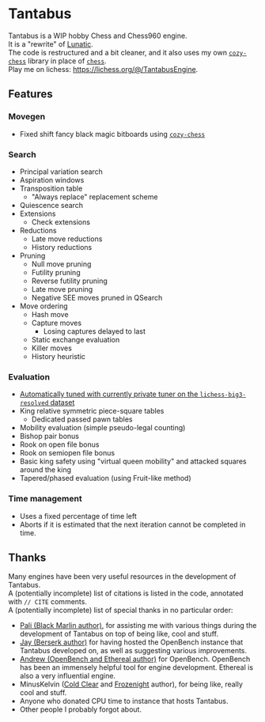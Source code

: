 # Tantabus
Tantabus is a WIP hobby Chess and Chess960 engine.<br>
It is a "rewrite" of [Lunatic](https://github.com/analog-hors/lunatic).<br>
The code is restructured and a bit cleaner, and it also uses my own [`cozy-chess`](https://github.com/analog-hors/cozy-chess) library in place of [`chess`](https://github.com/jordanbray/chess).<br>
Play me on lichess: https://lichess.org/@/TantabusEngine.

## Features
### Movegen
- Fixed shift fancy black magic bitboards using [`cozy-chess`](https://github.com/analog-hors/cozy-chess)
### Search
- Principal variation search
- Aspiration windows
- Transposition table
    - "Always replace" replacement scheme
- Quiescence search
- Extensions
    - Check extensions
- Reductions
    - Late move reductions
    - History reductions
- Pruning
    - Null move pruning
    - Futility pruning
    - Reverse futility pruning
    - Late move pruning
    - Negative SEE moves pruned in QSearch
- Move ordering
    - Hash move
    - Capture moves
        - Losing captures delayed to last
    - Static exchange evaluation
    - Killer moves
    - History heuristic
### Evaluation
- [Automatically tuned with currently private tuner on the `lichess-big3-resolved` dataset](https://drive.google.com/file/d/1GfrNuDfD9Le-ZKKLxTHu0i3z6fbTn8JJ/view?usp=sharing)
- King relative symmetric piece-square tables
    - Dedicated passed pawn tables
- Mobility evaluation (simple pseudo-legal counting)
- Bishop pair bonus
- Rook on open file bonus
- Rook on semiopen file bonus
- Basic king safety using "virtual queen mobility" and attacked squares around the king
- Tapered/phased evaluation (using Fruit-like method)
### Time management
- Uses a fixed percentage of time left
- Aborts if it is estimated that the next iteration cannot be completed in time.

## Thanks
Many engines have been very useful resources in the development of Tantabus.<br>
A (potentially incomplete) list of citations is listed in the code, annotated with `// CITE` comments.<br>
A (potentially incomplete) list of special thanks in no particular order:
- [Pali (Black Marlin author)](https://github.com/dsekercioglu/blackmarlin), for assisting me with various things during the development of Tantabus on top of being like, cool and stuff.
- [Jay (Berserk author)](https://github.com/jhonnold/berserk) for having hosted the OpenBench instance that Tantabus developed on, as well as suggesting various improvements.
- [Andrew (OpenBench and Ethereal author)](https://github.com/AndyGrant/Ethereal) for OpenBench. OpenBench has been an immensely helpful tool for engine development. Ethereal is also a very influential engine.
- MinusKelvin ([Cold Clear](https://github.com/MinusKelvin/cold-clear) and [Frozenight](https://github.com/MinusKelvin/frozenight) author), for being like, really cool and stuff.
- Anyone who donated CPU time to instance that hosts Tantabus.
- Other people I probably forgot about.
